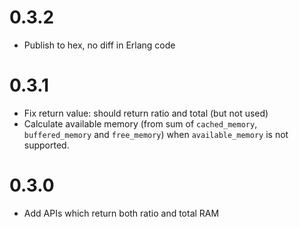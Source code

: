 # 0.3.2
- Publish to hex, no diff in Erlang code

# 0.3.1
- Fix return value: should return ratio and total (but not used)
- Calculate available memory (from sum of `cached_memory`, `buffered_memory` and `free_memory`) when `available_memory` is not supported.

# 0.3.0
- Add APIs which return both ratio and total RAM

